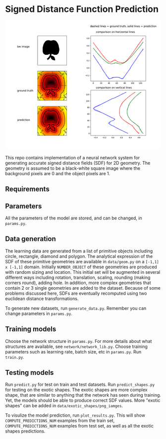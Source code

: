 # Signed Distance Function Prediction
![](apple.png)

This repo contains implementation of a neural network system for generating accurate signed distance fields (SDF) for 2D geometry. The geometry is assumed to be a black-white square image where the background pixels are 0 and the object pixels are 1. 

## Requirements

## Parameters
All the parameters of the model are stored, and can be changed, in `params.py`. 

## Data generation  
The learning data are generated from a list of primitive objects including circle, rectangle, diamond and polygon. The analytical expression of the SDF of these primitive geometries are available in `data/geom.py` on a `[-1,1] x [-1,1]` domain. Initially `NUMBER_OBJECT` of these geometries are produced with random sizing and location. This initial set will be augmented in several different ways including  rotation, translation, scaling, rounding (making corners round), adding hole. In addition, more complex geometries that contain 2 or 3 single geometries are added to the dataset. Because of some problems discussed here, SDFs are eventually recomputed using two euclidean distance transformations. 

To generate new datasets, run `generate_data.py`. Remember you can change parameters  in `params.py`.

## Training models
Choose the network structure in `params.py`. For more details about what structures are available, see `network/network_lib.py`. Choose training parameters such as learning rate, batch size, etc in `params.py`. Run `train.py`.

## Testing models
Run `predict.py` for test on train and test datasets. Run `predict_shapes.py` for testing on the exotic shapes. The exotic shapes are more complex shape, that are similar to anything that the network has seen during training. Yet, the models should be able to produce correct SDF values. More "exotic shapes" can be added in `data/exotic_shapes/png_iamges`.

To visulize the model prediction, run `plot_results.py`. This will show `COMPUTE_PREDICTIONS_NUM` examples from the train set, `COMPUTE_PREDICTIONS_NUM` examples from test set, as well as all the exotic shapes predictions. 
